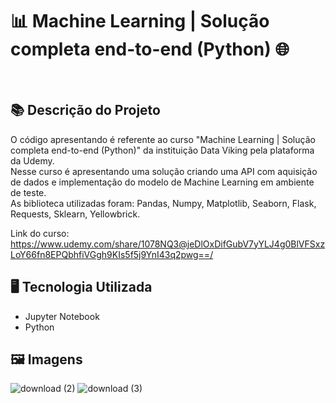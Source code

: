 # 📊 Machine Learning | Solução completa end-to-end (Python) 🌐
<br>

## 📚 Descrição do Projeto
O código apresentando é referente ao curso "Machine Learning | Solução completa end-to-end (Python)" da instituição Data Viking pela plataforma da Udemy.
<br>Nesse curso é apresentando uma solução criando uma API com aquisição de dados e implementação do modelo de Machine Learning em ambiente de teste.
<br>As biblioteca utilizadas foram: Pandas, Numpy, Matplotlib, Seaborn, Flask, Requests, Sklearn, Yellowbrick.


Link do curso: https://www.udemy.com/share/1078NQ3@jeDlOxDifGubV7yYLJ4g0BlVFSxzLoY66fn8EPQbhfiVGgh9KIs5f5j9YnI43q2pwg==/

## 🖥️ Tecnologia Utilizada
- Jupyter Notebook
- Python

## 🖼️ Imagens
![download (2)](https://github.com/VitorSouza01/Machine_Learning_Solucao_comple_a_end-to-end_-Python-/assets/104541182/953b09a9-ef2d-49bb-9476-0e7b415121d8)
![download (3)](https://github.com/VitorSouza01/Machine_Learning_Solucao_comple_a_end-to-end_-Python-/assets/104541182/528909f9-1cc4-4c6b-88cd-4b125d3eff4a)
